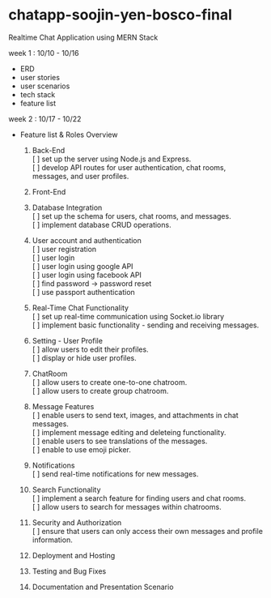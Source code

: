# chatapp-soojin-yen-bosco-final
Realtime Chat Application using MERN Stack 

week 1 : 10/10 - 10/16 
- ERD
- user stories 
- user scenarios 
- tech stack 
- feature list  

week 2 : 10/17 - 10/22 
- Feature list & Roles Overview 
  1.  Back-End  
      [ ] set up the server using Node.js and Express.  
      [ ] develop API routes for user authentication, chat rooms, messages, and user profiles.   
  2.  Front-End  
   
  3.  Database Integration  
      [ ] set up the schema for users, chat rooms, and messages.  
      [ ] implement database CRUD operations.  

  4. User account and authentication  
     [ ] user registration    
     [ ] user login  
     [ ] user login using google API  
     [ ] user login using facebook API  
     [ ] find password -> password reset  
     [ ] use passport authentication  

  5. Real-Time Chat Functionality  
     [ ] set up real-time communication using Socket.io library  
     [ ] implement basic functionality - sending and receiving messages.   

  6. Setting - User Profile  
     [ ] allow users to edit their profiles.  
     [ ] display or hide user profiles.  

  7. ChatRoom  
     [ ] allow users to create one-to-one chatroom.  
     [ ] allow users to create group chatroom.  

  8. Message Features  
     [ ] enable users to send text, images, and attachments in chat messages.  
     [ ] implement message editing and deleteing functionality.  
     [ ] enable users to see translations of the messages.  
     [ ] enable to use emoji picker.  

  9.  Notifications  
     [ ] send real-time notifications for new messages.  

  10. Search Functionality  
     [ ] implement a search feature for finding users and chat rooms.   
     [ ] allow users to search for messages within chatrooms.  
  11. Security and Authorization  
      [ ] ensure that users can only access their own messages and profile information.  

  12. Deployment and Hosting
  13. Testing and Bug Fixes
  14. Documentation and Presentation Scenario